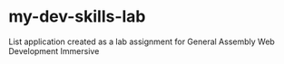 # my-dev-skills-lab

List application created as a lab assignment for General Assembly Web Development Immersive
